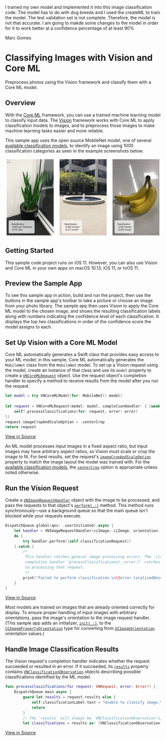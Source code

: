 
I trained my own model and implemented it into this image classification code. 
The model has to do with dog breeds and I used the createML to train the model. The test validation set is not complete. Therefore, 
the model is not that accurate. I am going to makde some changes to the model in order for it to work better at a confidence percentage of at least 90%

Marc Gomes

# Classifying Images with Vision and Core ML

Preprocess photos using the Vision framework and classify them with a Core ML model.

## Overview

With the [Core ML](https://developer.apple.com/documentation/coreml) framework, you can use a trained machine learning model to classify input data. The [Vision](https://developer.apple.com/documentation/vision) framework works with Core ML to apply classification models to images, and to preprocess those images to make machine learning tasks easier and more reliable.

This sample app uses the open source MobileNet model, one of several [available classification models](https://developer.apple.com/machine-learning), to identify an image using 1000 classification categories as seen in the example screenshots below.

![example screenshots of app identifying a potted plant, a fountain, and a bunch of bananas](Documentation/classifications.png)

## Getting Started

This sample code project runs on iOS 11. However, you can also use Vision and Core ML in your own apps on macOS 10.13, iOS 11, or tvOS 11.

## Preview the Sample App

To see this sample app in action, build and run the project, then use the buttons in the sample app's toolbar to take a picture or choose an image from your photo library. The sample app then uses Vision to apply the Core ML model to the chosen image, and shows the resulting classification labels along with numbers indicating the confidence level of each classification. It displays the top two classifications in order of the confidence score the model assigns to each.

## Set Up Vision with a Core ML Model

Core ML automatically generates a Swift class that provides easy access to your ML model; in this sample, Core ML automatically generates the `MobileNet` class from the `MobileNet` model.  To set up a Vision request using the model, create an instance of that class and use its `model` property  to create a [`VNCoreMLRequest`](https://developer.apple.com/documentation/vision/vncoremlrequest) object. Use the request object's completion handler to specify a method to receive results from the model after you run the request.

``` swift
let model = try VNCoreMLModel(for: MobileNet().model)

let request = VNCoreMLRequest(model: model, completionHandler: { [weak self] request, error in
    self?.processClassifications(for: request, error: error)
})
request.imageCropAndScaleOption = .centerCrop
return request
```
[View in Source](x-source-tag://MLModelSetup)

An ML model processes input images in a fixed aspect ratio, but input images may have arbitrary aspect ratios, so Vision must scale or crop the image to fit. For best results, set the request's [`imageCropAndScaleOption`](https://developer.apple.com/documentation/vision/vncoremlrequest/2890144-imagecropandscaleoption) property to match the image layout the model was trained with. For the [available classification models](https://developer.apple.com/machine-learning), the [`centerCrop`](https://developer.apple.com/documentation/vision/vnimagecropandscaleoption/centercrop) option is appropriate unless noted otherwise.


## Run the Vision Request

Create a [`VNImageRequestHandler`](https://developer.apple.com/documentation/vision/vnimagerequesthandler) object with the image to be processed, and pass the requests to that object's [`perform(_:)`](https://developer.apple.com/documentation/vision/vnimagerequesthandler/2880297-perform) method. This method runs synchronously—use a background queue so that the main queue isn't blocked while your requests execute.

``` swift
DispatchQueue.global(qos: .userInitiated).async {
    let handler = VNImageRequestHandler(ciImage: ciImage, orientation: orientation)
    do {
        try handler.perform([self.classificationRequest])
    } catch {
        /*
         This handler catches general image processing errors. The `classificationRequest`'s
         completion handler `processClassifications(_:error:)` catches errors specific
         to processing that request.
         */
        print("Failed to perform classification.\n\(error.localizedDescription)")
    }
}
```
[View in Source](x-source-tag://PerformRequests)

Most models are trained on images that are already oriented correctly for display. To ensure proper handling of input images with arbitrary orientations, pass the image's orientation to the image request handler. (This sample app adds an initializer, [`init(_:)`](x-source-tag://ConvertOrientation), to the [`CGImagePropertyOrientation`](https://developer.apple.com/documentation/imageio/cgimagepropertyorientation) type for converting from [`UIImageOrientation`](https://developer.apple.com/documentation/uikit/uiimage/orientation) orientation values.)

## Handle Image Classification Results

The Vision request's completion handler indicates whether the request succeeded or resulted in an error. If it succeeded, its [`results`](https://developer.apple.com/documentation/vision/vnrequest/2867238-results) property contains [`VNClassificationObservation`](https://developer.apple.com/documentation/vision/vnclassificationobservation) objects describing possible classifications identified by the ML model.

``` swift
func processClassifications(for request: VNRequest, error: Error?) {
    DispatchQueue.main.async {
        guard let results = request.results else {
            self.classificationLabel.text = "Unable to classify image.\n\(error!.localizedDescription)"
            return
        }
        // The `results` will always be `VNClassificationObservation`s, as specified by the Core ML model in this project.
        let classifications = results as! [VNClassificationObservation]
```
[View in Source](x-source-tag://ProcessClassifications)
